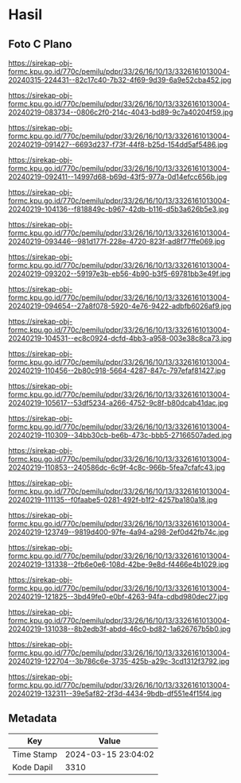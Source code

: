 # Hasil

## Foto C Plano

https://sirekap-obj-formc.kpu.go.id/770c/pemilu/pdpr/33/26/16/10/13/3326161013004-20240315-224431--82c17c40-7b32-4f69-9d39-6a9e52cba452.jpg

https://sirekap-obj-formc.kpu.go.id/770c/pemilu/pdpr/33/26/16/10/13/3326161013004-20240219-083734--0806c2f0-214c-4043-bd89-9c7a40204f59.jpg

https://sirekap-obj-formc.kpu.go.id/770c/pemilu/pdpr/33/26/16/10/13/3326161013004-20240219-091427--6693d237-f73f-44f8-b25d-154dd5af5486.jpg

https://sirekap-obj-formc.kpu.go.id/770c/pemilu/pdpr/33/26/16/10/13/3326161013004-20240219-092411--14997d68-b69d-43f5-977a-0d14efcc656b.jpg

https://sirekap-obj-formc.kpu.go.id/770c/pemilu/pdpr/33/26/16/10/13/3326161013004-20240219-104136--f818849c-b967-42db-b116-d5b3a626b5e3.jpg

https://sirekap-obj-formc.kpu.go.id/770c/pemilu/pdpr/33/26/16/10/13/3326161013004-20240219-093446--981d177f-228e-4720-823f-ad8f77ffe069.jpg

https://sirekap-obj-formc.kpu.go.id/770c/pemilu/pdpr/33/26/16/10/13/3326161013004-20240219-093202--59197e3b-eb56-4b90-b3f5-69781bb3e49f.jpg

https://sirekap-obj-formc.kpu.go.id/770c/pemilu/pdpr/33/26/16/10/13/3326161013004-20240219-094654--27a8f078-5920-4e76-9422-adbfb6026af9.jpg

https://sirekap-obj-formc.kpu.go.id/770c/pemilu/pdpr/33/26/16/10/13/3326161013004-20240219-104531--ec8c0924-dcfd-4bb3-a958-003e38c8ca73.jpg

https://sirekap-obj-formc.kpu.go.id/770c/pemilu/pdpr/33/26/16/10/13/3326161013004-20240219-110456--2b80c918-5664-4287-847c-797efaf81427.jpg

https://sirekap-obj-formc.kpu.go.id/770c/pemilu/pdpr/33/26/16/10/13/3326161013004-20240219-105617--53df5234-a266-4752-9c8f-b80dcab41dac.jpg

https://sirekap-obj-formc.kpu.go.id/770c/pemilu/pdpr/33/26/16/10/13/3326161013004-20240219-110309--34bb30cb-be6b-473c-bbb5-27166507aded.jpg

https://sirekap-obj-formc.kpu.go.id/770c/pemilu/pdpr/33/26/16/10/13/3326161013004-20240219-110853--240586dc-6c9f-4c8c-966b-5fea7cfafc43.jpg

https://sirekap-obj-formc.kpu.go.id/770c/pemilu/pdpr/33/26/16/10/13/3326161013004-20240219-111135--f0faabe5-0281-492f-b1f2-4257ba180a18.jpg

https://sirekap-obj-formc.kpu.go.id/770c/pemilu/pdpr/33/26/16/10/13/3326161013004-20240219-123749--9819d400-97fe-4a94-a298-2ef0d42fb74c.jpg

https://sirekap-obj-formc.kpu.go.id/770c/pemilu/pdpr/33/26/16/10/13/3326161013004-20240219-131338--2fb6e0e6-108d-42be-9e8d-f4466e4b1029.jpg

https://sirekap-obj-formc.kpu.go.id/770c/pemilu/pdpr/33/26/16/10/13/3326161013004-20240219-121825--3bd49fe0-e0bf-4263-94fa-cdbd980dec27.jpg

https://sirekap-obj-formc.kpu.go.id/770c/pemilu/pdpr/33/26/16/10/13/3326161013004-20240219-131038--8b2edb3f-abdd-46c0-bd82-1a626767b5b0.jpg

https://sirekap-obj-formc.kpu.go.id/770c/pemilu/pdpr/33/26/16/10/13/3326161013004-20240219-122704--3b786c6e-3735-425b-a29c-3cd1312f3792.jpg

https://sirekap-obj-formc.kpu.go.id/770c/pemilu/pdpr/33/26/16/10/13/3326161013004-20240219-132311--39e5af82-2f3d-4434-9bdb-df551e4f15f4.jpg


## Metadata

| Key        | Value               |
| ---------- | ------------------- |
| Time Stamp | 2024-03-15 23:04:02 |
| Kode Dapil | 3310                |



